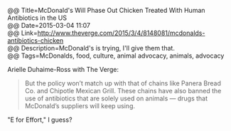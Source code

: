 @@ Title=McDonald's Will Phase Out Chicken Treated With Human Antibiotics in the US  
@@ Date=2015-03-04 11:07  
@@ Link=http://www.theverge.com/2015/3/4/8148081/mcdonalds-antibiotics-chicken  
@@ Description=McDonald's is trying, I'll give them that.  
@@ Tags=McDonalds, food, culture, animal advocacy, animals, advocacy  

Arielle Duhaime-Ross with The Verge:
>But the policy won’t match up with that of chains like Panera Bread Co. and Chipotle Mexican Grill. These chains have also banned the use of antibiotics that are solely used on animals — drugs that McDonald’s suppliers will keep using.

"E for Effort," I guess?